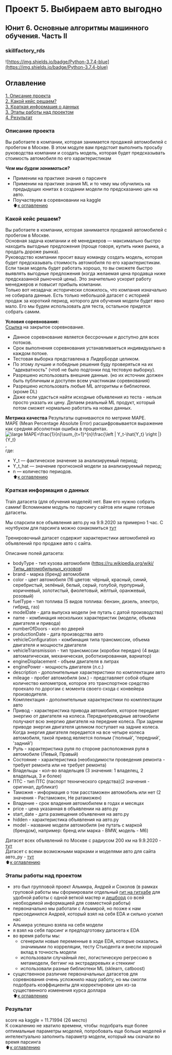 # Проект 5. Выбираем авто выгодно  
## Юнит 6. Основные алгоритмы машинного обучения. Часть II  
### skillfactory_rds  
![https://img.shields.io/badge/Python-3.7.4-blue](https://img.shields.io/badge/Python-3.7.4-blue)

## Оглавление  
[1. Описание проекта](https://github.com/dst10rds6/rds6/blob/master/README.md#Описание-проекта)  
[2. Какой кейс решаем?](https://github.com/dst10rds6/rds6/blob/master/README.md#Какой-кейс-решаем)  
[3. Краткая информация о данных](https://github.com/dst10rds6/rds6/blob/master/README.md#Краткая-информация-о-данных)  
[3. Этапы работы над проектом](https://github.com/dst10rds6/rds6/blob/master/README.md#Этапы-работы-над-проектом)  
[4. Результат](https://github.com/dst10rds6/rds6/blob/master/README.md#Результат)  

### Описание проекта  
Вы работаете в компании, которая занимается продажей автомобилей с пробегом в Москве. В этом модуле вам предстоит выполнить просьбу руководства компании и создать модель, которая будет предсказывать стоимость автомобиля по его характеристикам  

***Чем мы будем заниматься?***  
- Применим на практике знания о парсинге  
- Применим на практике знания ML и то чему мы обучились на предыдущих юнитах в создании модели по предсказанию цен на авто.  
- Поучаствуем в соревновании на kaggle  
:arrow_up:[к оглавлению](https://github.com/dst10rds6/rds6/blob/master/README.md#Оглавление)

### Какой кейс решаем?
Вы работаете в компании, которая занимается продажей автомобилей с пробегом в Москве.  
Основная задача компании и её менеджеров — максимально быстро находить выгодные предложения (проще говоря, купить ниже рынка, а продать дороже рынка).  
Руководство компании просит вашу команду создать модель, которая будет предсказывать стоимость автомобиля по его характеристикам.  
Если такая модель будет работать хорошо, то вы сможете быстро выявлять выгодные предложения (когда желаемая цена продавца ниже предсказанной рыночной цены). Это значительно ускорит работу менеджеров и повысит прибыль компании.  
Только вот незадача: исторически сложилось, что компания изначально не собирала данные. Есть только небольшой датасет с историей продаж за короткий период, которого для обучения модели будет явно мало. Его мы будем использовать для теста, остальное придется собрать самим.  

**Условия соревнования:**  
[Ссылка](https://www.kaggle.com/c/sf-dst-car-price/overview) на закрытое соревнование. 
- Данное соревнование является бессрочным и доступно для всех потоков.
- Срок выполнения соревнования устанавливаеться индивидуально в каждом потоке.
- Тестовая выборка представлена в ЛидерБорде целиком.
- По этому лучшие и победные решения буду проверяться на их "адекватность" (чтоб не было подгонки под тестовую выборку).
- Разрешено использовать внешние данные. (но их источник должен быть публичным и доступен всем участникам соревнования)
- Разрешено использовать любые ML алгоритмы и библиотеки. (кроме DL)
- Даже если удасться найти исходные объявления из теста - нельзя просто указать их цену.   Делаем реальный ML продукт, который потом сможет нормально работать на новых данных.

**Метрика качества**
Результаты оцениваются по метрике MAPE.  
MAPE  (Mean Percentage Absolute Error) расшифровывается выражение как средняя абсолютная ошибка в процентах.  
<img src="https://latex.codecogs.com/png.latex?\large&space;MAPE=\frac{1}{n}\sum_{t=1}^{n}\frac{\left&space;|&space;Y_t-\hat{Y_t}&space;\right&space;|}{Y_t}" title="\large MAPE=\frac{1}{n}\sum_{t=1}^{n}\frac{\left | Y_t-\hat{Y_t} \right |}{Y_t}" />
,  
где:  
- Y_t — фактическое значение за анализируемый период;  
- Y_t_hat — значение прогнозной модели за анализируемый период;  
- n — количество периодов.  
:arrow_up:[к оглавлению](https://github.com/dst10rds6/rds6/blob/master/README.md#Оглавление)

### Краткая информация о данных
Train датасета (для обучения моделей) нет. Вам его нужно собрать самим! Вспоминаем модуль по парсингу сайтов или ищем готовые датасеты.  

Мы спарсили все объявления авто.ру на 9.9.2020 за примерно 1 час. С ноутбуком для парсинга можно ознакомиться [тут](https://github.com/dst10rds6/rds6/tree/master/parsing
)

Тренировочный датасет содержит характеристики автомобилей из объявлений про продаже авто с сайта.  

Описание полей датасета:  
- bodyType - тип кузова автомобиля (https://ru.wikipedia.org/wiki/Типы_автомобильных_кузовов)
- brand - марка (бренд) автомобиля
- color	- цвет автомобиля (16 цветов: чёрный, красный, синий, серебристый, зелёный, белый, серый, голубой, пурпурный, коричневый, золотистый, фиолетовый, жёлтый, оранжевый, розовый)
- fuelType - тип топлива (5 видов топлива: бензин, дизель, электро, гибрид, газ)
- modelDate - дата выпуска модели (не путать с датой производства)
- name - комбинация нескольких характеристик (модели, объема двигателя и привода)
- numberOfDoors - кол-во дверей
- productionDate - дата производства авто
- vehicleConfiguration - комбинация типа трансмиссии, объема двигателя и мощности двигателя
- vehicleTransmission - тип трансмиссии (коробки передач) (4 вида: автоматическая, механическая, роботизированная, вариатор)
- engineDisplacement - объем двигателя в литрах
- enginePower - мощность двигателя (л.с.)
- description - дополнительные характеристики по комплектации авто
- mileage - пробег автомобиля (км.) - представляет собой общее количество километров, которое это транспортное средство проехало по дорогам с момента своего схода с конвейера производителя. 
- Комплектация - дополнительные характеристики по комплектации авто
- Привод - характеристика привода автомобиля, которое передает энергию от двигателя на колеса. Переднеприводные автомобили получают всю энергию двигателя на передние колеса. При заднем приводе энергия двигателя целиком поступает на задние колеса. Когда энергия двигателя передается на все четыре колеса автомобиля, такой привод является полным ('полный', 'передний', 'задний')
- Руль - характеристика руля по стороне расположения руля в автомобиле (Левый, Правый)
- Состояние - характеристика (необходимости проведения ремонта - требует ремонта или не требует ремонта)
- Владельцы - кол-во владельцев (3 значения: 1 владелец, 2 владельца, 3 и более)
- ПТС - тип ПТС (паспорт технического средства)(2 значения - оригинал, дубликат)
- Таможня - информация о том расстаможен автомобиль или нет (2 значения - Растаможен, Не ратаможен)
- Владение - срок владения автомобилем в годах и месяцах
- price - цена указанная в объявлении на авто.ру
- start_date - дата размещения объявления на авто.ру
- hidden - характеристика объявления на авто.ру
- model - название модели автомобиля (не путать с маркой (брендом), например: бренд или марка - BMW, модель - M6)

Датасет всех объявлений по Москве с радиусом 200 км на 9.9.2020 - [тут](https://www.kaggle.com/sokolovaleks/parsing-all-moscow-auto-ru-09-09-2020)  
Датасет с всеми возможными марками и моделями авто для сайта авто_ру - [тут](https://www.kaggle.com/sokolovaleks/all-brands-and-models-for-auto-ru-09-09-2020)  
:arrow_up:[к оглавлению](https://github.com/dst10rds6/rds6/blob/master/README.md#Оглавление)

### Этапы работы над проектом  
- это был групповой проект Альмира, Андрей и Соколов (в рамках груповой работы мы сформировали отдельный [гит на гитхабе](https://github.com/dst10rds6/rds6) для удобной работы с одной веткой мастер и [дешборд](https://github.com/dst10rds6/rds6) со всей необходимой информацией для совместной работы)
- первоначально мы работали с Альмирой, но позже к нам присоединился Андрей, который взял на себя EDA и сильно усилил нас  
- Альмира успешно взяла на себя модели 
- я взял на себя парсинг и предподготовку датасета к EDA
- во время работы мы:
  - сгенерили новые переменные в ходе EDA, которые оказались значимыми по корреляции, тесту Стьюдента и внесли хороший вклад в точность модели
  - использовали случайный лес, логистическую регрессию в метамодели, беггинг на экстрадеревьях и стеккинг
  - использовали разные библиотеки ML (sklearn, catboost)
- существенное различие первоначальных датасетов для соревнования очень усложнило нашу работу, но мы смогли подобрать коэффициенты для корректировки цен из-за существенного изменения курса доллара  
:arrow_up:[к оглавлению](https://github.com/dst10rds6/rds6/blob/master/README.md#Оглавление)

### Результат  
score на kaggle = 11.71994 (26 место)  
К сожалению не хватило времени, чтобы: подобрать еще более оптимальные параметры моделей, попробовать еще больше моделей и интелектуально заполнить параметр модели, который мы скачали во время парсинга  
:arrow_up:[к оглавлению](https://github.com/dst10rds6/rds6/blob/master/README.md#Оглавление)